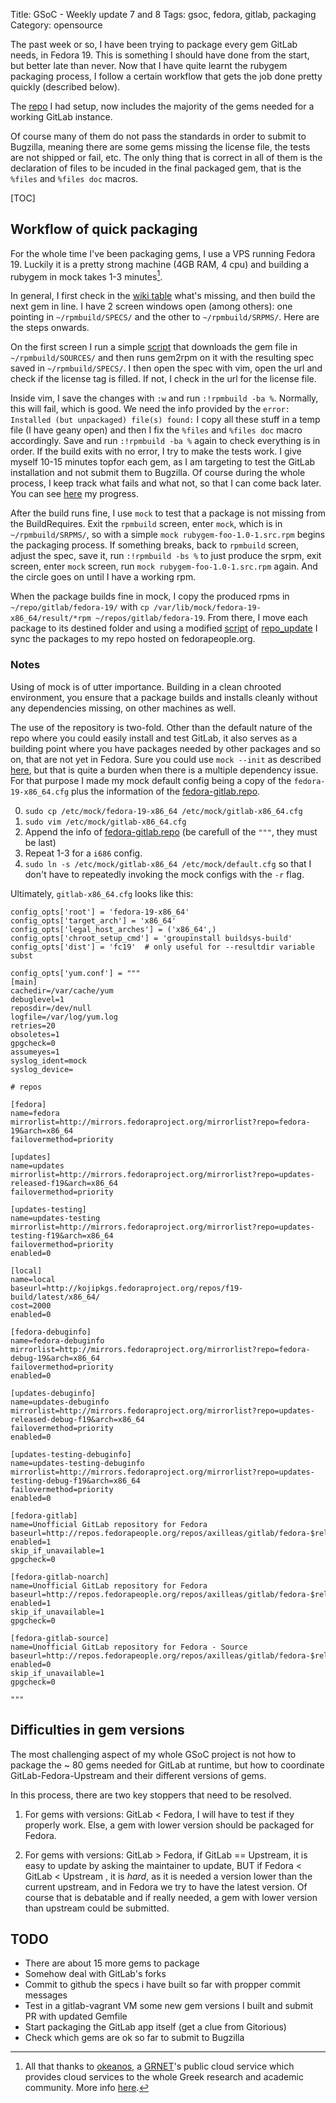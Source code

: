 Title: GSoC - Weekly update 7 and 8
Tags: gsoc, fedora, gitlab, packaging
Category: opensource

The past week or so, I have been trying to package every gem GitLab needs, in Fedora 19.
This is something I should have done from the start, but better late than never.
Now that I have quite learnt the rubygem packaging process, I follow a certain
workflow that gets the job done pretty quickly (described below).

The [repo][] I had setup, now includes the majority of the gems needed for a working
GitLab instance.

Of course many of them do not pass the standards in order to submit to Bugzilla,
meaning there are some gems missing the license file, the tests are not shipped or
fail, etc. The only thing that is correct in all of them is the declaration of files
to be incuded in the final packaged gem, that is the `%files` and `%files doc` macros.

[TOC]

## Workflow of quick packaging

For the whole time I've been packaging gems, I use a VPS running Fedora 19. Luckily it is
a pretty strong machine (4GB RAM, 4 cpu) and building a rubygem in mock takes 1-3 minutes[^cloud].

In general, I first check in the [wiki table][] what's missing, and then build the next gem in line.
I have 2 screen windows open (among others): one pointing in `~/rpmbuild/SPECS/`
and the other to `~/rpmbuild/SRPMS/`. Here are the steps onwards.

On the first screen I run a simple [script][gemget] that downloads the gem file 
in `~/rpmbuild/SOURCES/` and then runs gem2rpm on it with the resulting spec 
saved in `~/rpmbuild/SPECS/`. I then open the spec with vim, open the url and 
check if the license tag is filled. If not, I check in the url for the license file. 

Inside vim, I save the changes with `:w` and run `:!rpmbuild -ba %`. Normally,
this will fail, which is good. We need the info provided by the `error: Installed (but unpackaged) file(s) found:`
I copy all these stuff in a temp file (I have geany open) and then I fix the
`%files` and `%files doc` macro accordingly. Save and run `:!rpmbuild -ba %`
again to check everything is in order. If the build exits with no error, I try
to make the tests work. I give myself 10-15 minutes topfor each gem, as I am
targeting to test the GitLab installation and not submit them to Bugzilla.
Of course during the whole process, I keep track what fails and what not, so
that I can come back later. You can see [here][builderrors] my progress.

After the build runs fine, I use `mock` to test that a package is not missing
from the BuildRequires. Exit the `rpmbuild` screen, enter `mock`, which is in
`~/rpmbuild/SRPMS/`, so with a simple `mock rubygem-foo-1.0-1.src.rpm` begins
the packaging process. If something breaks, back to `rpmbuild` screen, adjust
the spec, save it, run `:!rpmbuild -bs %` to just produce the srpm, exit screen,
enter `mock` screen, run `mock rubygem-foo-1.0-1.src.rpm` again. And the circle
goes on until I have a working rpm.

When the package builds fine in mock, I copy the produced rpms in `~/repo/gitlab/fedora-19/`
with `cp /var/lib/mock/fedora-19-x86_64/result/*rpm ~/repos/gitlab/fedora-19`.
From there, I move each package to its destined folder and using a modified [script][]
of [repo_update][] I sync the packages to my repo hosted on fedorapeople.org.

### Notes

Using of mock is of utter importance. Building in a clean chrooted environment,
you ensure that a package builds and installs cleanly without any dependencies missing,
on other machines as well.

The use of the repository is two-fold. Other than the default nature of the repo 
where you could easily install and test GitLab, it also serves as a building point 
where you have packages needed by other packages and so on, that are not yet in Fedora. 
Sure you could use `mock --init` as described [here][mock-init], but that is quite
a burden when there is a multiple dependency issue. For that purpose I made my 
mock default config being a copy of the `fedora-19-x86_64.cfg` plus the information of the
[fedora-gitlab.repo][]. 

0. `sudo cp /etc/mock/fedora-19-x86_64 /etc/mock/gitlab-x86_64.cfg`
1. `sudo vim /etc/mock/gitlab-x86_64.cfg`
2. Append the info of [fedora-gitlab.repo][] (be carefull of the `"""`, they must be last)
3. Repeat 1-3 for a `i686` config.
4. `sudo ln -s /etc/mock/gitlab-x86_64 /etc/mock/default.cfg` so that I don't have to
    repeatedly invoking the mock configs with the `-r` flag.

Ultimately, `gitlab-x86_64.cfg` looks like this:

    config_opts['root'] = 'fedora-19-x86_64'
    config_opts['target_arch'] = 'x86_64'
    config_opts['legal_host_arches'] = ('x86_64',)
    config_opts['chroot_setup_cmd'] = 'groupinstall buildsys-build'
    config_opts['dist'] = 'fc19'  # only useful for --resultdir variable subst

    config_opts['yum.conf'] = """
    [main]
    cachedir=/var/cache/yum
    debuglevel=1
    reposdir=/dev/null
    logfile=/var/log/yum.log
    retries=20
    obsoletes=1
    gpgcheck=0
    assumeyes=1
    syslog_ident=mock
    syslog_device=

    # repos

    [fedora]
    name=fedora
    mirrorlist=http://mirrors.fedoraproject.org/mirrorlist?repo=fedora-19&arch=x86_64
    failovermethod=priority

    [updates]
    name=updates
    mirrorlist=http://mirrors.fedoraproject.org/mirrorlist?repo=updates-released-f19&arch=x86_64
    failovermethod=priority

    [updates-testing]
    name=updates-testing
    mirrorlist=http://mirrors.fedoraproject.org/mirrorlist?repo=updates-testing-f19&arch=x86_64
    failovermethod=priority
    enabled=0

    [local]
    name=local
    baseurl=http://kojipkgs.fedoraproject.org/repos/f19-build/latest/x86_64/
    cost=2000
    enabled=0

    [fedora-debuginfo]
    name=fedora-debuginfo
    mirrorlist=http://mirrors.fedoraproject.org/mirrorlist?repo=fedora-debug-19&arch=x86_64
    failovermethod=priority
    enabled=0

    [updates-debuginfo]
    name=updates-debuginfo
    mirrorlist=http://mirrors.fedoraproject.org/mirrorlist?repo=updates-released-debug-f19&arch=x86_64
    failovermethod=priority
    enabled=0

    [updates-testing-debuginfo]
    name=updates-testing-debuginfo
    mirrorlist=http://mirrors.fedoraproject.org/mirrorlist?repo=updates-testing-debug-f19&arch=x86_64
    failovermethod=priority
    enabled=0

    [fedora-gitlab]
    name=Unofficial GitLab repository for Fedora
    baseurl=http://repos.fedorapeople.org/repos/axilleas/gitlab/fedora-$releasever/$basearch/
    enabled=1
    skip_if_unavailable=1
    gpgcheck=0

    [fedora-gitlab-noarch]
    name=Unofficial GitLab repository for Fedora
    baseurl=http://repos.fedorapeople.org/repos/axilleas/gitlab/fedora-$releasever/noarch/
    enabled=1
    skip_if_unavailable=1
    gpgcheck=0

    [fedora-gitlab-source]
    name=Unofficial GitLab repository for Fedora - Source
    baseurl=http://repos.fedorapeople.org/repos/axilleas/gitlab/fedora-$releasever/SRPMS
    enabled=0
    skip_if_unavailable=1
    gpgcheck=0

    """


## Difficulties in gem versions

The most challenging aspect of my whole GSoC project is not how to package the 
~ 80 gems needed for GitLab at runtime, but how to coordinate GitLab-Fedora-Upstream
and their different versions of gems.

In this process, there are two key stoppers that need to be resolved.

1. For gems with versions: GitLab < Fedora, I will have to test if they properly work.
    Else, a gem with lower version should be packaged for Fedora.

2. For gems with versions: GitLab > Fedora, if GitLab == Upstream, it is easy to update by asking the maintainer to update, 
    BUT if Fedora < GitLab < Upstream , it is *hard*, as it is needed a version lower than the
    current upstream, and in Fedora we try to have the latest version. Of course
    that is debatable and if really needed, a gem with lower version than upstream
    could be submitted.

## TODO

- There are about 15 more gems to package
- Somehow deal with GitLab's forks
- Commit to github the specs i have built so far with propper commit messages
- Test in a gitlab-vagrant VM some new gem versions I built and submit PR with updated Gemfile
- Start packaging the GitLab app itself (get a clue from Gitorious)
- Check which gems are ok so far to submit to Bugzilla



[^cloud]: All that thanks to [okeanos][], a [GRNET][]'s public cloud service which provides cloud services to the whole Greek research and academic community. More info [here][synnefo].

[repo]: http://repos.fedorapeople.org/repos/axilleas/gitlab/fedora-19/
[wiki table]: https://fedoraproject.org/wiki/User:Axilleas/GitLab#Packages
[synnefo]: http://www.synnefo.org/
[okeanos]: https://okeanos.grnet.gr/home/
[GRNET]: https://www.grnet.gr/en/
[builderrors]: https://github.com/axilleas/gsoc/blob/master/packaging.md
[script]: https://github.com/axilleas/gsoc/blob/master/repo-update
[repo_update]: https://fedoraproject.org/wiki/Fedorapeople_Repos#Script_for_easy_repo_update
[mock-init]: https://fedoraproject.org/wiki/Using_Mock_to_test_package_builds#Building_packages_that_depend_on_packages_not_in_a_repository
[fedora-gitlab.repo]: http://repos.fedorapeople.org/repos/axilleas/gitlab/fedora-gitlab.repo
[gemget]: https://github.com/axilleas/gsoc/blob/master/gemget
